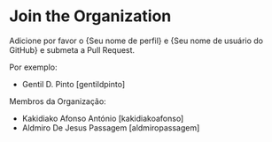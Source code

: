 # Join the Organization

Adicione por favor o {Seu nome de perfil} e {Seu nome de usuário do GitHub} e submeta a Pull Request.

Por exemplo:

- Gentil D. Pinto [gentildpinto]

Membros da Organização:

- Kakidiako Afonso António [kakidiakoafonso]
- Aldmiro De Jesus Passagem [aldmiropassagem]

